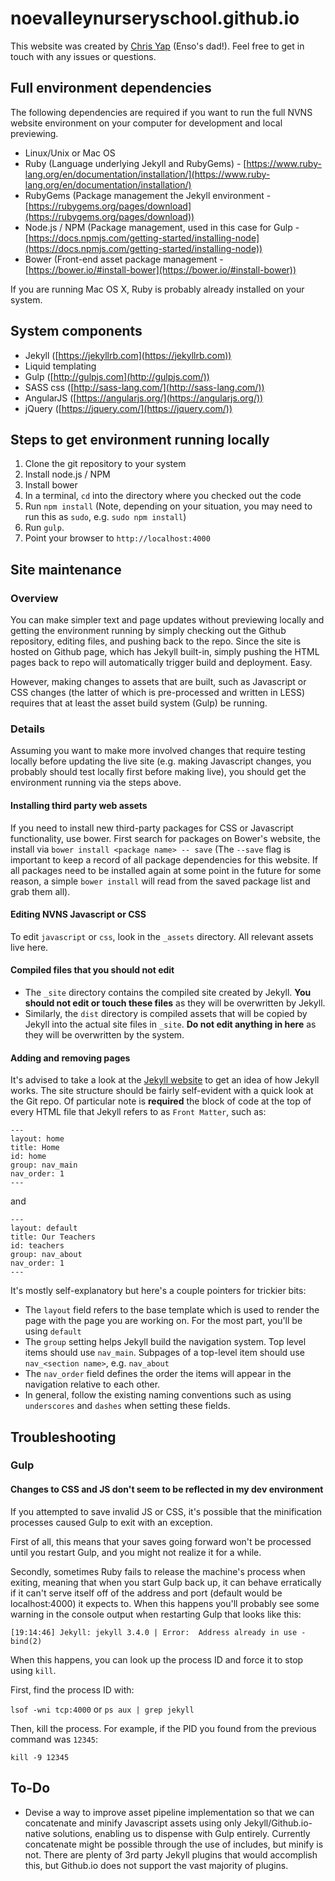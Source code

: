 noevalleynurseryschool.github.io
================================

This website was created by [Chris Yap](https://www.chrisyap.com) (Enso's dad!).  Feel free to get in touch with any issues or questions.

## Full environment dependencies

The following dependencies are required if you want to run the full NVNS website environment on your computer for development and local previewing.

* Linux/Unix or Mac OS
* Ruby (Language underlying Jekyll and RubyGems) - [https://www.ruby-lang.org/en/documentation/installation/](https://www.ruby-lang.org/en/documentation/installation/)
* RubyGems (Package management the Jekyll environment - [https://rubygems.org/pages/download](https://rubygems.org/pages/download))
* Node.js / NPM (Package management, used in this case for Gulp - [https://docs.npmjs.com/getting-started/installing-node](https://docs.npmjs.com/getting-started/installing-node))
* Bower (Front-end asset package management - [https://bower.io/#install-bower](https://bower.io/#install-bower))

If you are running Mac OS X, Ruby is probably already installed on your system.

## System components

* Jekyll ([https://jekyllrb.com](https://jekyllrb.com))
* Liquid templating
* Gulp ([http://gulpjs.com](http://gulpjs.com/))
* SASS css ([http://sass-lang.com/](http://sass-lang.com/))
* AngularJS ([https://angularjs.org/](https://angularjs.org/))
* jQuery ([https://jquery.com/](https://jquery.com/))

## Steps to get environment running locally

1. Clone the git repository to your system
2. Install node.js / NPM
3. Install bower
4. In a terminal, `cd` into the directory where you checked out the code
5. Run `npm install` (Note, depending on your situation, you may need to run this as `sudo`, e.g. `sudo npm install`)
6. Run `gulp`.
7. Point your browser to `http://localhost:4000`

## Site maintenance

### Overview

You can make simpler text and page updates without previewing locally and getting the environment running by simply checking out the Github repository, editing files, and pushing back to the repo.  Since the site is hosted on Github page, which has Jekyll built-in, simply pushing the HTML pages back to repo will automatically trigger build and deployment.  Easy.

However, making changes to assets that are built, such as Javascript or CSS changes (the latter of which is pre-processed and written in LESS) requires that at least the asset build system (Gulp) be running.

### Details

Assuming you want to make more involved changes that require testing locally before updating the live site (e.g. making Javascript changes, you probably should test locally first before making live), you should get the environment running via the steps above.

#### Installing third party web assets

If you need to install new third-party packages for CSS or Javascript functionality, use bower. First search for packages on Bower's website, the install via `bower install <package name> -- save` (The `--save` flag is important to keep a record of all package dependencies for this website.  If all packages need to be installed again at some point in the future for some reason, a simple `bower install` will read from the saved package list and grab them all).

#### Editing NVNS Javascript or CSS

To edit `javascript` or `css`, look in the `_assets` directory.  All relevant assets live here.

#### Compiled files that you should not edit

* The `_site` directory contains the compiled site created by Jekyll.  **You should not edit or touch these files** as they will be overwritten by Jekyll.
* Similarly, the `dist` directory is compiled assets that will be copied by Jekyll into the actual site files in `_site`.  **Do not edit anything in here** as they will be overwritten by the system.

#### Adding and removing pages

It's advised to take a look at the [Jekyll website](https://jekyllrb.com) to get an idea of how Jekyll works.  The site structure should be fairly self-evident with a quick look at the Git repo.  Of particular note is **required** the block of code at the top of every HTML file that Jekyll refers to as `Front Matter`, such as:

```
---
layout: home
title: Home
id: home
group: nav_main
nav_order: 1
---
```

and 

```
---
layout: default
title: Our Teachers
id: teachers
group: nav_about
nav_order: 1
---
```

It's mostly self-explanatory but here's a couple pointers for trickier bits:

* The `layout` field refers to the base template which is used to render the page with the page you are working on.  For the most part, you'll be using `default`
* The `group` setting helps Jekyll build the navigation system.  Top level items should use `nav_main`.  Subpages of a top-level item should use `nav_<section name>`, e.g. `nav_about`
* The `nav_order` field defines the order the items will appear in the navigation relative to each other.
* In general, follow the existing naming conventions such as using `underscores` and `dashes` when setting these fields.

## Troubleshooting

### Gulp

#### Changes to CSS and JS don't seem to be reflected in my dev environment

If you attempted to save invalid JS or CSS, it's possible that the minification processes caused Gulp to exit with an exception.  

First of all, this means that your saves going forward won't be processed until you restart Gulp, and you might not realize it for a while.

Secondly, sometimes Ruby fails to release the machine's process when exiting, meaning that when you start Gulp back up, it can behave erratically if it can't serve itself off of the address and port (default would be localhost:4000) it expects to.  When this happens you'll probably see some warning in the console output when restarting Gulp that looks like this:

`[19:14:46] Jekyll: jekyll 3.4.0 | Error:  Address already in use - bind(2)`

When this happens, you can look up the process ID and force it to stop using `kill`.

First, find the process ID with:

`lsof -wni tcp:4000` or `ps aux | grep jekyll`

Then, kill the process.  For example, if the PID you found from the previous command was `12345`:

`kill -9 12345`

## To-Do

* Devise a way to improve asset pipeline implementation so that we can concatenate and minify Javascript assets using only Jekyll/Github.io-native solutions, enabling us to dispense with Gulp entirely.  Currently concatenate might be possible through the use of includes, but minify is not.  There are plenty of 3rd party Jekyll plugins that would accomplish this, but Github.io does not support the vast majority of plugins.

